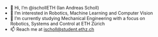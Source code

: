 - 👋 Hi, I’m @ischollETH (Ian Andreas Scholl)
- 👀 I’m interested in Robotics, Machine Learning and Computer Vision
- 🌱 I’m currently studying Mechanical Engineering with a focus on Robotics, Systems and Control at ETH Zürich
- 📫 Reach me at ischoll@student.ethz.ch
